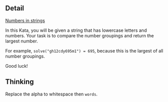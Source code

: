 ## Detail

[Numbers in strings](https://www.codewars.com/kata/59dd2c38f703c4ae5e000014)

In this Kata, you will be given a string that has lowercase letters and numbers. Your task is to compare the number groupings and return the largest number. 

For example, `solve("gh12cdy695m1") = 695`, because this is the largest of all number groupings. 

Good luck!

## Thinking

Replace the alpha to whitespace then `words`.